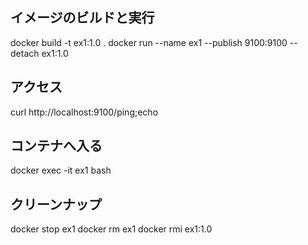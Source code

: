 ## イメージのビルドと実行

docker build -t ex1:1.0 .
docker run --name ex1 --publish 9100:9100 --detach ex1:1.0


## アクセス

curl http://localhost:9100/ping;echo


## コンテナへ入る

docker exec -it ex1 bash


## クリーンナップ

docker stop ex1
docker rm ex1
docker rmi ex1:1.0
